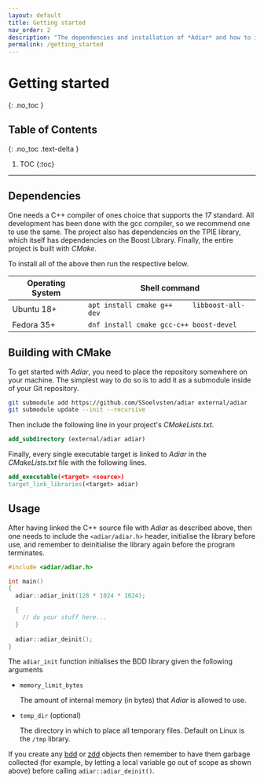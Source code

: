 ```yaml
---
layout: default
title: Getting started
nav_order: 2
description: "The dependencies and installation of *Adiar* and how to initialise it."
permalink: /getting_started
---
```


# Getting started
{: .no_toc }

## Table of Contents
{: .no_toc .text-delta }

1. TOC
{:toc}

---

## Dependencies
One needs a C++ compiler of ones choice that supports the *17* standard. All
development has been done with the gcc compiler, so we recommend one to use the
same. The project also has dependencies on the TPIE library, which itself has
dependencies on the Boost Library. Finally, the entire project is built with
*CMake*.

To install all of the above then run the respective below.

| Operating System | Shell command                                |
|------------------|----------------------------------------------|
| Ubuntu 18+       | `apt install cmake g++     libboost-all-dev` |
| Fedora 35+       | `dnf install cmake gcc-c++ boost-devel`      |


## Building with CMake

To get started with *Adiar*, you need to place the repository somewhere on your
machine. The simplest way to do so is to add it as a submodule inside of your
Git repository.

```bash
git submodule add https://github.com/SSoelvsten/adiar external/adiar
git submodule update --init --recursive
```

Then include the following line in your project's *CMakeLists.txt*.

```cmake
add_subdirectory (external/adiar adiar)
```

Finally, every single executable target is linked to *Adiar* in the
*CMakeLists.txt* file with the following lines.

```cmake
add_executable(<target> <source>)
target_link_libraries(<target> adiar)
```

## Usage
After having linked the C++ source file with *Adiar* as described above, then
one needs to include the `<adiar/adiar.h>` header, initialise the library before
use, and remember to deinitialise the library again before the program
terminates.

```cpp
#include <adiar/adiar.h>

int main()
{
  adiar::adiar_init(128 * 1024 * 1024);

  {
    // do your stuff here...
  }
  
  adiar::adiar_deinit();
}
```

The `adiar_init` function initialises the BDD library given the following arguments

- `memory_limit_bytes`

  The amount of internal memory (in bytes) that *Adiar* is allowed to use.

- `temp_dir` (optional)

  The directory in which to place all temporary files. Default on Linux is the
  `/tmp` library.

If you create any [bdd](bdd.md) or [zdd](zdd.md) objects then remember to have
them garbage collected (for example, by letting a local variable go out of scope
as shown above) before calling `adiar::adiar_deinit()`.
